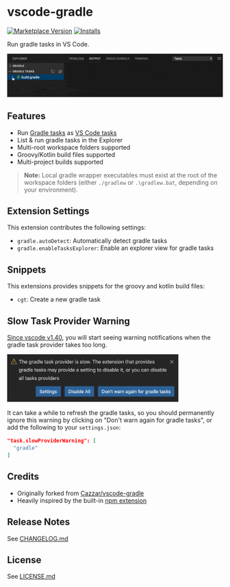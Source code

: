 # vscode-gradle

[![Marketplace Version](https://vsmarketplacebadge.apphb.com/version-short/richardwillis.vscode-gradle.svg)](https://marketplace.visualstudio.com/items?itemName=richardwillis.vscode-gradle)
[![Installs](https://vsmarketplacebadge.apphb.com/installs-short/richardwillis.vscode-gradle.svg)](https://marketplace.visualstudio.com/items?itemName=richardwillis.vscode-gradle)

Run gradle tasks in VS Code.

![Screencat](images/screencast.gif)

## Features

- Run [Gradle tasks](https://gradle.org/) as [VS Code tasks](https://code.visualstudio.com/docs/editor/tasks)
- List & run gradle tasks in the Explorer
- Multi-root workspace folders supported
- Groovy/Kotlin build files supported
- Multi-project builds supported

> **Note:** Local gradle wrapper executables must exist at the root of the workspace folders (either `./gradlew` or `.\gradlew.bat`, depending on your environment).

## Extension Settings

This extension contributes the following settings:

- `gradle.autoDetect`: Automatically detect gradle tasks
- `gradle.enableTasksExplorer`: Enable an explorer view for gradle tasks

## Snippets

This extensions provides snippets for the groovy and kotlin build files:

- `cgt`: Create a new gradle task

## Slow Task Provider Warning

[Since vscode v1.40](https://code.visualstudio.com/updates/v1_40#_slow-task-provider-warning), you will start seeing warning notifications when the gradle task provider takes too long.

<img src="./images/slow-task-provider-warning.png" width="400" />

It can take a while to refresh the gradle tasks, so you should permanently ignore this warning by clicking on "Don't warn again for gradle tasks", or add the following to your `settings.json`:

```json
"task.slowProviderWarning": [
  "gradle"
]
```

## Credits

- Originally forked from [Cazzar/vscode-gradle](https://github.com/Cazzar/vscode-gradle)
- Heavily inspired by the built-in [npm extension](https://github.com/microsoft/vscode/tree/master/extensions/npm)

## Release Notes

See [CHANGELOG.md](./CHANGELOG.md)

## License

See [LICENSE.md](./LICENSE.md)
